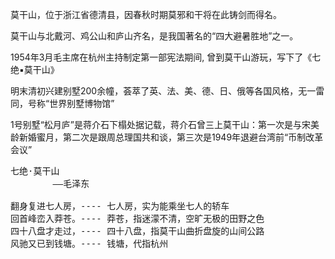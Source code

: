 莫干山，位于浙江省德清县，因春秋时期莫邪和干将在此铸剑而得名。

莫干山与北戴河、鸡公山和庐山齐名，是我国著名的“四大避暑胜地”之一。

1954年3月毛主席在杭州主持制定第一部宪法期间, 曾到莫干山游玩，写下了《七绝▪莫干山》

明末清初兴建别墅200余幢，荟萃了英、法、美、德、日、俄等各国风格，无一雷同，号称“世界别墅博物馆”

1号别墅“松月庐”是蒋介石下榻处据记载，蒋介石曾三上莫干山：第一次是与宋美龄新婚蜜月，第二次是跟周总理国共和谈，第三次是1949年退避台湾前“币制改革会议”

<pre>
七绝·莫干山
        ——毛泽东

翻身复进七人房，---- 七人房，实为能乘坐七人的轿车
回首峰峦入莽苍。---- 莽苍，指迷濛不清，空旷无极的田野之色
四十八盘才走过，---- 四十八盘，指莫干山曲折盘旋的山间公路
风驰又已到钱塘。---- 钱塘，代指杭州
</pre>
